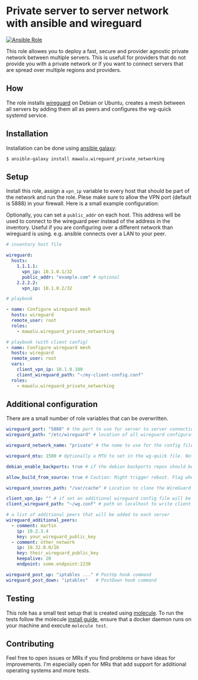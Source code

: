 # Private server to server network with ansible and wireguard 
 
[![Ansible Role](https://img.shields.io/ansible/role/d/33136)](https://galaxy.ansible.com/mawalu/wireguard_private_networking)
 
This role allowes you to deploy a fast, secure and provider agnostic private network between multiple servers. This is usefull for providers that do not provide you with a private network or if you want to connect servers that are spread over multiple regions and providers.

## How

The role installs [wireguard](https://wireguard.com) on Debian or Ubuntu, creates a mesh between all servers by adding them all as peers and configures the wg-quick systemd service.

## Installation

Installation can be done using [ansible galaxy](https://galaxy.ansible.com/mawalu/wireguard_private_networking):

```
$ ansible-galaxy install mawalu.wireguard_private_networking
```

## Setup

Install this role, assign a `vpn_ip` variable to every host that should be part of the network and run the role. Plese make sure to allow the VPN port (default is 5888) in your firewall. Here is a small example configuration:

Optionally, you can set a `public_addr` on each host. This address will be used to connect to the wireguard peer instead of the address in the inventory. Useful if you are configuring over a different network than wireguard is using. e.g. ansible connects over a LAN to your peer.

```yaml
# inventory host file

wireguard:
  hosts:
    1.1.1.1:
      vpn_ip: 10.1.0.1/32
      public_addr: "example.com" # optional
    2.2.2.2:
      vpn_ip: 10.1.0.2/32

```

```yaml
# playbook

- name: Configure wireguard mesh
  hosts: wireguard
  remote_user: root
  roles:
    - mawalu.wireguard_private_networking
```

```yaml
# playbook (with client config)
- name: Configure wireguard mesh
  hosts: wireguard
  remote_user: root
  vars:
    client_vpn_ip: 10.1.0.100
    client_wireguard_path: "~/my-client-config.conf"
  roles:
    - mawalu.wireguard_private_networking
```

## Additional configuration

There are a small number of role variables that can be overwritten.

```yaml
wireguard_port: "5888" # the port to use for server to server connections
wireguard_path: "/etc/wireguard" # location of all wireguard configurations

wireguard_network_name: "private" # the name to use for the config file and wg-quick

wireguard_mtu: 1500 # Optionally a MTU to set in the wg-quick file. Not set by default. Can also be set per host

debian_enable_backports: true # if the debian backports repos should be added on debian machines

allow_build_from_source: true # Caution: Might trigger reboot. Flag whether the build from source is allowed. It might be possible to reboot the host.

wireguard_sources_path: "/var/cache" # Location to clone the WireGuard sources if manual build is required

client_vpn_ip: "" # if set an additional wireguard config file will be generated at the specified path on localhost
client_wireguard_path: "~/wg.conf" # path on localhost to write client config, if client_vpn_ip is set

# a list of additional peers that will be added to each server
wireguard_additional_peers:
  - comment: martin
    ip: 10.2.3.4
    key: your_wireguard_public_key
  - comment: other_network
    ip: 10.32.0.0/16
    key: their_wireguard_public_key
    keepalive: 20 
    endpoint: some.endpoint:2230 

wireguard_post_up: "iptables ..." # PostUp hook command
wireguard_post_down: "iptables"   # PostDown hook command
```

## Testing

This role has a small test setup that is created using [molecule](https://github.com/ansible-community/molecule). To run the tests follow the molecule [install guide](https://molecule.readthedocs.io/en/latest/installation.html), ensure that a docker daemon runs on your machine and execute `molecule test`.

## Contributing

Feel free to open issues or MRs if you find problems or have ideas for improvements. I'm especially open for MRs that add support for additional operating systems and more tests.

